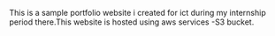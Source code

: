 This is a sample portfolio website i created for ict during my internship period there.This website is hosted using aws services -S3 bucket.
